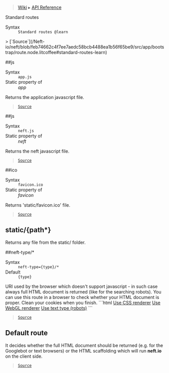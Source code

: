 > [Wiki](Home) ▸ [API Reference](API-Reference)

Standard routes
<dl><dt>Syntax</dt><dd><code>Standard routes @learn</code></dd></dl>
> [`Source`](/Neft-io/neft/blob/feb74662c4f7ee7aedc58bcb4488ea1b56f65be9/src/app/bootstrap/route.node.litcoffee#standard-routes-learn)

##js
<dl><dt>Syntax</dt><dd><code>app.js</code></dd><dt>Static property of</dt><dd><i>app</i></dd></dl>
Returns the application javascript file.

> [`Source`](/Neft-io/neft/blob/feb74662c4f7ee7aedc58bcb4488ea1b56f65be9/src/app/bootstrap/route.node.litcoffee#appjs)

##js
<dl><dt>Syntax</dt><dd><code>neft.js</code></dd><dt>Static property of</dt><dd><i>neft</i></dd></dl>
Returns the neft javascript file.

> [`Source`](/Neft-io/neft/blob/feb74662c4f7ee7aedc58bcb4488ea1b56f65be9/src/app/bootstrap/route.node.litcoffee#neftjs)

##ico
<dl><dt>Syntax</dt><dd><code>favicon.ico</code></dd><dt>Static property of</dt><dd><i>favicon</i></dd></dl>
Returns 'static/favicon.ico' file.

> [`Source`](/Neft-io/neft/blob/feb74662c4f7ee7aedc58bcb4488ea1b56f65be9/src/app/bootstrap/route.node.litcoffee#faviconico)

## static/{path*}

Returns any file from the static/ folder.

##neft-type/*
<dl><dt>Syntax</dt><dd><code>neft-type={type}/&#x2A;</code></dd><dt>Default</dt><dd><code>{type}</code></dd></dl>
URI used by the browser which doesn't support javascript - in such case always
full HTML document is returned (like for the searching robots).
You can use this route in a browser to check whether your HTML document is proper.
Clean your cookies when you finish.
```html
<a href="/neft-type=app/">Use CSS renderer</a>
<a href="/neft-type=game/">Use WebGL renderer</a>
<a href="/neft-type=text/">Use text type (robots)</a>
```

> [`Source`](/Neft-io/neft/blob/feb74662c4f7ee7aedc58bcb4488ea1b56f65be9/src/app/bootstrap/route.node.litcoffee#nefttypetype)

## Default route

It decides whether the full HTML document should be returned (e.g. for the Googlebot or
text browsers) or the HTML scaffolding which will run **neft.io** on the client side.

> [`Source`](/Neft-io/neft/blob/feb74662c4f7ee7aedc58bcb4488ea1b56f65be9/src/app/bootstrap/route.node.litcoffee#default-route)

